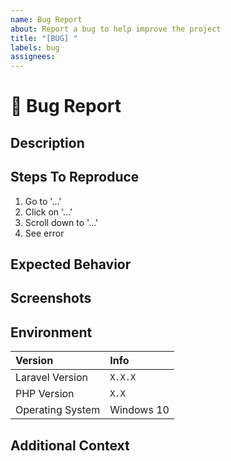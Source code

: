 ```yaml
---
name: Bug Report
about: Report a bug to help improve the project
title: "[BUG] "
labels: bug
assignees:
---
```


# 🐛 Bug Report

## Description

<!-- A clear and concise description of what the bug is. -->

## Steps To Reproduce

<!-- Steps to reproduce the behavior: -->

1. Go to '...'
2. Click on '...'
3. Scroll down to '...'
4. See error

## Expected Behavior

<!-- A clear and concise description of what you expected to happen. -->

## Screenshots

<!-- If applicable, add screenshots to help explain your problem. -->

## Environment

| Version          | Info       |
| :--------------- | :--------- |
| Laravel Version  | `X.X.X`    |
| PHP Version      | `X.X`      |
| Operating System | Windows 10 |

## Additional Context

<!-- Add any other context about the problem here. -->
